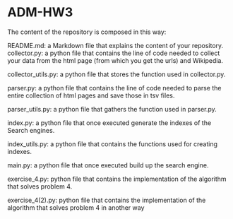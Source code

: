 # ADM-HW3

The content of the repository is composed in this way:

README.md: a Markdown file that explains the content of your repository. 
collector.py: a python file that contains the line of code needed to collect your data from the html page (from which you get the urls) and Wikipedia.

collector_utils.py: a python file that stores the function used in collector.py.

parser.py: a python file that contains the line of code needed to parse the entire collection of html pages and save those in tsv files.

parser_utils.py: a python file that gathers the function used in parser.py.

index.py: a python file that once executed generate the indexes of the Search engines.

index_utils.py: a python file that contains the functions used for creating indexes.


main.py: a python file that once executed build up the search engine. 

exercise_4.py: python file that contains the implementation of the algorithm that solves problem 4.

exercise_4(2).py: python file that contains the implementation of the algorithm that solves problem 4 in another way


